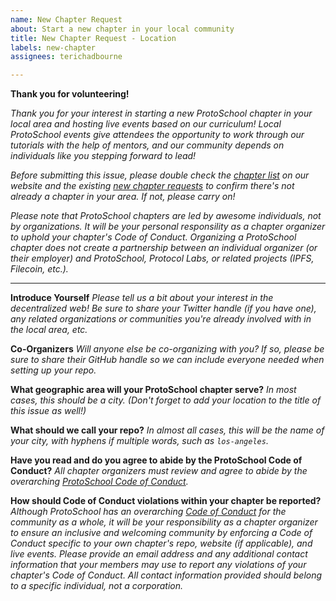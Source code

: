 ```yaml
---
name: New Chapter Request
about: Start a new chapter in your local community
title: New Chapter Request - Location
labels: new-chapter
assignees: terichadbourne

---
```


**Thank you for volunteering!**

_Thank you for your interest in starting a new ProtoSchool chapter in your local area and hosting live events based on our curriculum! Local ProtoSchool events give attendees the opportunity to work through our tutorials with the help of mentors, and our community depends on individuals like you stepping forward to lead!_

_Before submitting this issue, please double check the [chapter list](https://proto.school/#/chapters) on our website and the existing [new chapter requests](https://github.com/ProtoSchool/organizing/issues?q=is%3Aopen+is%3Aissue+label%3Anew-chapter) to confirm there's not already a chapter in your area. If not, please carry on!_

_Please note that ProtoSchool chapters are led by awesome individuals, not by organizations. It will be your personal responsility as a chapter organizer to uphold your chapter's Code of Conduct. Organizing a ProtoSchool chapter does not create a partnership between an individual organizer (or their employer) and ProtoSchool, Protocol Labs, or related projects (IPFS, Filecoin, etc.)._

____________________________________

 **Introduce Yourself**
_Please tell us a bit about your interest in the decentralized web! Be sure to share your Twitter handle (if you have one), any related organizations or communities you're already involved with in the local area, etc._

**Co-Organizers**
_Will anyone else be co-organizing with you? If so, please be sure to share their GitHub handle so we can include everyone needed when setting up your repo._

**What geographic area will your ProtoSchool chapter serve?**
_In most cases, this should be a city. (Don't forget to add your location to the title of this issue as well!)_

**What should we call your repo?**
_In almost all cases, this will be the name of your city, with hyphens if multiple words, such as `los-angeles`._

**Have you read and do you agree to abide by the ProtoSchool Code of Conduct?**
_All chapter organizers must review and agree to abide by the overarching [ProtoSchool Code of Conduct](https://github.com/ProtoSchool/organizing/blob/master/CODE_OF_CONDUCT.md)._

**How should Code of Conduct violations within your chapter be reported?**
_Although ProtoSchool has an overarching [Code of Conduct](https://github.com/ProtoSchool/organizing/blob/master/CODE_OF_CONDUCT.md) for the community as a whole, it will be your responsibility as a chapter organizer to ensure an inclusive and welcoming community by enforcing a Code of Conduct specific to your own chapter's repo, website (if applicable), and live events. Please provide an email address and any additional contact information that your members may use to report any violations of your chapter's Code of Conduct. All contact information provided should belong to a specific individual, not a corporation._
